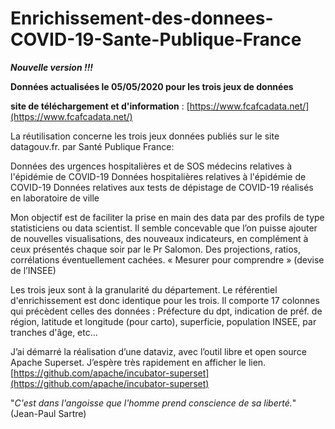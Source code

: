 # Enrichissement-des-donnees-COVID-19-Sante-Publique-France

***Nouvelle version !!!***

**Données actualisées le 05/05/2020  pour les trois jeux de données**

**site de téléchargement et d'information** : [https://www.fcafcadata.net/](https://www.fcafcadata.net/)

La réutilisation concerne les trois jeux données publiés sur le site datagouv.fr. par Santé Publique France:

Données des urgences hospitalières et de SOS médecins relatives à l'épidémie de COVID-19
Données hospitalières relatives à l'épidémie de COVID-19
Données relatives aux tests de dépistage de COVID-19 réalisés en laboratoire de ville

Mon objectif est de faciliter la prise en main des data par des profils de type statisticiens ou data scientist.
Il semble concevable que l’on puisse ajouter de nouvelles visualisations, des nouveaux indicateurs, en complément à ceux présentés chaque soir par le Pr Salomon.
Des projections, ratios, corrélations éventuellement cachées. « Mesurer pour comprendre » (devise de l’INSEE)

Les trois jeux sont à la granularité du département. Le référentiel d'enrichissement est donc identique pour les trois. 
Il comporte 17 colonnes qui précèdent celles des données : 
Préfecture du dpt, indication de préf. de région, latitude et longitude (pour carto), superficie, population INSEE, par tranches d'âge, etc...

J’ai démarré la réalisation d’une dataviz, avec l’outil libre et open source Apache Superset. J’espère très rapidement en afficher le lien. 
[https://github.com/apache/incubator-superset](https://github.com/apache/incubator-superset)


"*C'est dans l'angoisse que l'homme prend conscience de sa liberté.*" (Jean-Paul Sartre)
